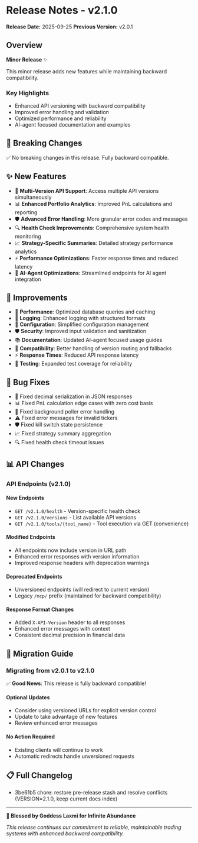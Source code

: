 # Release Notes - v2.1.0

**Release Date:** 2025-09-25
**Previous Version:** v2.0.1

## Overview

**Minor Release** ✨

This minor release adds new features while maintaining backward compatibility.

### Key Highlights
- Enhanced API versioning with backward compatibility
- Improved error handling and validation
- Optimized performance and reliability
- AI-agent focused documentation and examples


## 🚨 Breaking Changes

✅ No breaking changes in this release. Fully backward compatible.

## ✨ New Features

- 🔄 **Multi-Version API Support**: Access multiple API versions simultaneously
- 📊 **Enhanced Portfolio Analytics**: Improved PnL calculations and reporting
- 🛡️ **Advanced Error Handling**: More granular error codes and messages
- 🔍 **Health Check Improvements**: Comprehensive system health monitoring
- 📈 **Strategy-Specific Summaries**: Detailed strategy performance analytics
- ⚡ **Performance Optimizations**: Faster response times and reduced latency
- 🤖 **AI-Agent Optimizations**: Streamlined endpoints for AI agent integration

## 🔧 Improvements

- 🚀 **Performance**: Optimized database queries and caching
- 📝 **Logging**: Enhanced logging with structured formats
- 🔧 **Configuration**: Simplified configuration management
- 🛡️ **Security**: Improved input validation and sanitization
- 📚 **Documentation**: Updated AI-agent focused usage guides
- 🔄 **Compatibility**: Better handling of version routing and fallbacks
- ⚡ **Response Times**: Reduced API response latency
- 🧪 **Testing**: Expanded test coverage for reliability

## 🐛 Bug Fixes

- 🔧 Fixed decimal serialization in JSON responses
- 📊 Fixed PnL calculation edge cases with zero cost basis
- 🔄 Fixed background poller error handling
- ⚠️ Fixed error messages for invalid tickers
- 🛡️ Fixed kill switch state persistence
- 📈 Fixed strategy summary aggregation
- 🔍 Fixed health check timeout issues

## 📊 API Changes

### API Endpoints (v2.1.0)

#### New Endpoints
- `GET /v2.1.0/health` - Version-specific health check
- `GET /v2.1.0/versions` - List available API versions
- `GET /v2.1.0/tools/{tool_name}` - Tool execution via GET (convenience)

#### Modified Endpoints
- All endpoints now include version in URL path
- Enhanced error responses with version information
- Improved response headers with deprecation warnings

#### Deprecated Endpoints
- Unversioned endpoints (will redirect to current version)
- Legacy `/mcp/` prefix (maintained for backward compatibility)

#### Response Format Changes
- Added `X-API-Version` header to all responses
- Enhanced error messages with context
- Consistent decimal precision in financial data


## 🔄 Migration Guide

### Migrating from v2.0.1 to v2.1.0

✅ **Good News**: This release is fully backward compatible!

#### Optional Updates
- Consider using versioned URLs for explicit version control
- Update to take advantage of new features
- Review enhanced error messages

#### No Action Required
- Existing clients will continue to work
- Automatic redirects handle unversioned requests


## 📋 Full Changelog

- 3be61b5 chore: restore pre-release stash and resolve conflicts (VERSION=2.1.0, keep current docs index)

---

**🙏 Blessed by Goddess Laxmi for Infinite Abundance**

*This release continues our commitment to reliable, maintainable trading systems with enhanced backward compatibility.*
